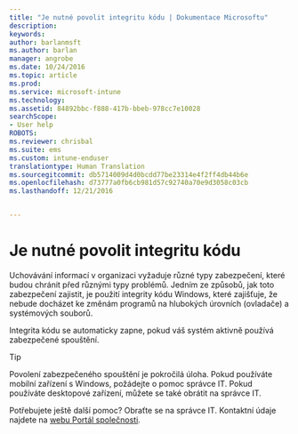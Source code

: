 ```yaml
---
title: "Je nutné povolit integritu kódu | Dokumentace Microsoftu"
description: 
keywords: 
author: barlanmsft
ms.author: barlan
manager: angrobe
ms.date: 10/24/2016
ms.topic: article
ms.prod: 
ms.service: microsoft-intune
ms.technology: 
ms.assetid: 84892bbc-f888-417b-bbeb-978cc7e10028
searchScope:
- User help
ROBOTS: 
ms.reviewer: chrisbal
ms.suite: ems
ms.custom: intune-enduser
translationtype: Human Translation
ms.sourcegitcommit: db5714009d4d0bcdd77be23314e4f2ff4db44b6e
ms.openlocfilehash: d73777a0fb6cb981d57c92740a70e9d3058c03cb
ms.lasthandoff: 12/21/2016


---
```


# <a name="you-need-to-enable-code-integrity"></a>Je nutné povolit integritu kódu

Uchovávání informací v organizaci vyžaduje různé typy zabezpečení, které budou chránit před různými typy problémů. Jedním ze způsobů, jak toto zabezpečení zajistit, je použití integrity kódu Windows, které zajišťuje, že nebude docházet ke změnám programů na hlubokých úrovních (ovladače) a systémových souborů.

Integrita kódu se automaticky zapne, pokud váš systém aktivně používá zabezpečené spouštění.

> [!Tip]
> Povolení zabezpečeného spouštění je pokročilá úloha. Pokud používáte mobilní zařízení s Windows, požádejte o pomoc správce IT. Pokud používáte desktopové zařízení, můžete se také obrátit na správce IT.

<!--Or, see the section “To re-enable Secure Boot” on the [Disabling Secure Boot](https://msdn.microsoft.com/library/windows/hardware/dn898540(v=vs.85).aspx) page to try enabling Secure Boot yourself.-->

Potřebujete ještě další pomoc? Obraťte se na správce IT. Kontaktní údaje najdete na [webu Portál společnosti](http://portal.manage.microsoft.com).


